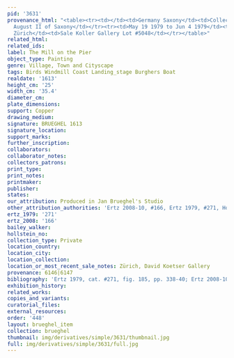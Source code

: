 ```yaml
---
pid: '3631'
provenance_html: "<table><tr><td></td><td>Germany Saxony</td><td>Collection of Friedrich
  August II of Saxony</td></tr><tr><td>May 19 1979 to Jun 4 1979</td><td>Switzerland
  Zürich</td><td>Sale Koller Gallery Lot #5048</td></tr></table>"
related_html: 
related_ids: 
label: The Mill on the Pier
object_type: Painting
genre: Village, Town and Cityscape
tags: Birds Windmill Coast Landing_stage Burghers Boat
realdate: '1613'
height_cm: '25'
width_cm: '35.4'
diameter_cm: 
plate_dimensions: 
support: Copper
drawing_medium: 
signature: BRUEGHEL 1613
signature_location: 
support_marks: 
further_inscription: 
collaborators: 
collaborator_notes: 
collectors_patrons: 
print_type: 
print_notes: 
printmaker: 
publisher: 
states: 
our_attribution: Produced in Jan Brueghel's Studio
other_attribution_authorities: 'Ertz 2008-10, #166, Ertz 1979, #271, Honig database'
ertz_1979: '271'
ertz_2008: '166'
bailey_walker: 
hollstein_no: 
collection_type: Private
location_country: 
location_city: 
location_collection: 
location_or_most_recent_sale_notes: Zürich, David Koetser Gallery
provenance: 6146|6147
bibliography: 'Ertz 1979, cat. #271, fig. 185, pp. 338-40; Ertz 2008-10, cat. #166'
exhibition_history: 
related_works: 
copies_and_variants: 
curatorial_files: 
external_resources: 
order: '448'
layout: brueghel_item
collection: brueghel
thumbnail: img/derivatives/simple/3631/thumbnail.jpg
full: img/derivatives/simple/3631/full.jpg
---
```

